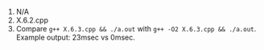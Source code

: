 1. N/A
2. X.6.2.cpp
3. Compare `g++ X.6.3.cpp && ./a.out` with `g++ -O2 X.6.3.cpp && ./a.out`. Example output: 23msec vs 0msec. 

